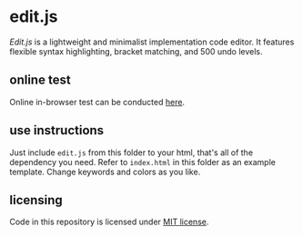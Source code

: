 # edit.js

*Edit.js* is a lightweight and minimalist implementation code editor. It features flexible syntax highlighting, bracket matching, and 500 undo levels.

## online test

Online in-browser test can be conducted [here](https://contrast-zone.github.io/edit.js/).

## use instructions

Just include `edit.js` from this folder to your html, that's all of the dependency you need. Refer to `index.html` in this folder as an example template. Change keywords and colors as you like.

## licensing

Code in this repository is licensed under [MIT license](LICENSE).

